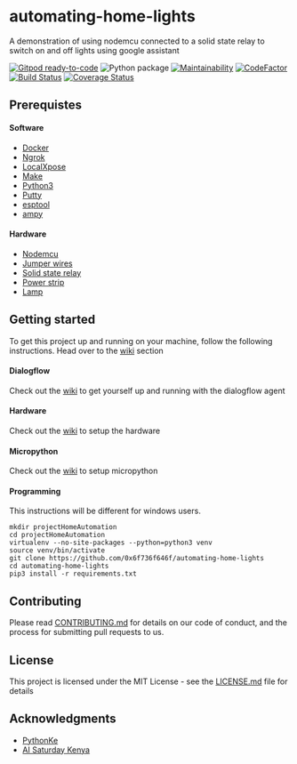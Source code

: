 
# automating-home-lights
A demonstration of using nodemcu connected to a solid state relay to switch on and off lights using google assistant

[![Gitpod ready-to-code](https://img.shields.io/badge/Gitpod-ready--to--code-blue?logo=gitpod)](https://gitpod.io/#https://github.com/0x6f736f646f/automating-home-lights)
![Python package](https://github.com/0x6f736f646f/automating-home-lights/workflows/Python%20package/badge.svg?branch=master)
[![Maintainability](https://api.codeclimate.com/v1/badges/354b85bbab1b5c60ee52/maintainability)](https://codeclimate.com/github/0x6f736f646f/backend-blog-application/maintainability)
[![CodeFactor](https://www.codefactor.io/repository/github/0x6f736f646f/automating-home-lights/badge)](https://www.codefactor.io/repository/github/0x6f736f646f/automating-home-lights)
[![Build Status](https://travis-ci.com/0x6f736f646f/automating-home-lights.svg?branch=master)](https://travis-ci.com/0x6f736f646f/automating-home-lights)
[![Coverage Status](https://coveralls.io/repos/github/0x6f736f646f/automating-home-lights/badge.svg?branch=master)](https://coveralls.io/github/0x6f736f646f/automating-home-lights?branch=master)

## Prerequistes

#### Software
* [Docker](https://www.docker.com/)
* [Ngrok](https://ngrok.com/)
* [LocalXpose](https://localxpose.io/)
* [Make](https://www.gnu.org/software/make/)
* [Python3](https://www.python.org/)
* [Putty](https://putty.org/)
* [esptool](https://github.com/espressif/esptool)
* [ampy](https://github.com/scientifichackers/ampy)

#### Hardware
* [Nodemcu](https://store.nerokas.co.ke/index.php?route=product/product&product_id=1764&search=nodemcu&description=true)
* [Jumper wires](https://store.nerokas.co.ke/index.php?route=product/product&product_id=120&search=jumper+wires&description=true)
* [Solid state relay](https://store.nerokas.co.ke/index.php?route=product/product&product_id=1679&search=relay&description=true)
* [Power strip](https://www.amazon.com/GE-Outlet-Protector-Extension-14092/dp/B00DOMYL24/ref=sxin_9_ac_d_rm?ac_md=1-1-c3VyZ2UgcHJvdGVjdG9yIHBvd2VyIHN0cmlw-ac_d_rm&cv_ct_cx=extension+cable&dchild=1&keywords=extension+cable&pd_rd_i=B00DOMYL24&pd_rd_r=13edf795-4726-4731-b57b-f7a50b5aa0ee&pd_rd_w=clOKK&pd_rd_wg=I8lmf&pf_rd_p=7140382f-2020-43a7-a2a8-20d62e199d2c&pf_rd_r=9V2S23H0ZJX2B5C3QJ3Y&psc=1&qid=1593528577&sr=1-2-12d4272d-8adb-4121-8624-135149aa9081)
* [Lamp](https://www.amazon.com/Limelights-LT2024-GRY-Brushed-Charging-Outlet/dp/B075Z643G4/ref=sxin_9_ac_d_rm?ac_md=0-0-bGFtcA%3D%3D-ac_d_rm&cv_ct_cx=lamp&dchild=1&keywords=lamp&pd_rd_i=B075Z643G4&pd_rd_r=7f4912db-809b-48fc-abbd-8a21e0827c56&pd_rd_w=zc3Lo&pd_rd_wg=mTBoM&pf_rd_p=dc697a3c-c4bf-4bf1-bf88-86b22dd0aad3&pf_rd_r=4AQD4QVQE9VAX33T1Z0F&psc=1&qid=1593528538&sr=1-1-12d4272d-8adb-4121-8624-135149aa9081)

## Getting started
To get this project up and running on your machine, follow the following instructions. Head over to the [wiki](https://github.com/0x6f736f646f/automating-home-lights/wiki) section

#### Dialogflow
Check out the [wiki](https://github.com/0x6f736f646f/automating-home-lights/wiki/Dialogflow-setup) to get yourself up and running with the dialogflow agent

#### Hardware
Check out the [wiki](https://github.com/0x6f736f646f/automating-home-lights/wiki/Hardware-setup) to setup the hardware

#### Micropython
Check out the [wiki](https://github.com/0x6f736f646f/automating-home-lights/wiki/Micropython-setup) to setup micropython

#### Programming
This instructions will be different for windows users.

```shell
mkdir projectHomeAutomation
cd projectHomeAutomation
virtualenv --no-site-packages --python=python3 venv
source venv/bin/activate
git clone https://github.com/0x6f736f646f/automating-home-lights
cd automating-home-lights
pip3 install -r requirements.txt
```

## Contributing
Please read [CONTRIBUTING.md](https://gist.github.com/PurpleBooth/b24679402957c63ec426) for details on our code of conduct, and the process for submitting pull requests to us.

## License
This project is licensed under the MIT License - see the [LICENSE.md](https://github.com/0x6f736f646f/automating-home-lights/blob/master/LICENSE) file for details

## Acknowledgments
- [PythonKe](https://www.meetup.com/Python-Nairobi/)
- [AI Saturday Kenya](https://www.meetup.com/AI-Saturdays-Nairobi/)
